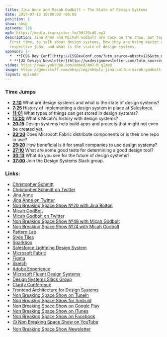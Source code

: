 ```yaml
---
title: Jina Anne and Micah Godbolt — The State of Design Systems
date: 2017-07-19 10:00:00 -06:00
position: 1
show: nbsp
episode: 126
mp3: https://media.transistor.fm/36f29cd5.mp3
description: Jina Anne and Michah Godbolt are back on the show, but together for the
  first time, to talk about design systems, how they are using design systems at their
  respective jobs, and what is the state of design systems.
sponsor: |-
  *  **[CSS Dev Conf](http://CSSDevConf.com/?utm_source=nbsptv126&utm_medium=podcast&utm_campaign=cssdevconf2017)** — Conference dedicated to CSS and its super friend technologies like JavaScript, Sass, npm, and more. A limited supply of Early Bird Tickets now on sale. [Register now!](http://CSSDevConf.com/?utm_source=nbsptv126&utm_medium=podcast&utm_campaign=cssdevconf2017)
  * **[UX Design Newsletter](http://uxdesignnewsletter.com/?utm_source=nbsptv126&utm_medium=podcast&utm_campaign=uxdesignnewsletter)** — A weekly free newsletter containing a collection of tutorials, articles, and videos about front-end design and development, plus tips on how to bring better engagement to the multi-device world curated by Christopher Schmitt. [Sign up now!](http://uxdesignnewsletter.com/?utm_source=nbsptv126&utm_medium=podcast&utm_campaign=uxdesignnewsletter)
video: https://www.youtube.com/embed/Am7-M_qIXw8
image: https://goodstuff.com/nbsp/img/nbsptv-jina-bolton-micah-godbolt-126.jpg
layout: episode
---
```


### Time Jumps

* **[2:10](#t=2:10)** What are design systems and what is the state of design systems?
* **[7:25](#t=7:25)** History of implementing a design system in place at Salesforce.
* **[11:01](#t=11:01)** What types of things can get stored in design systems?
* **[15:00](#t=15:00)** What's Micah's history with design systems?
* **[20:15](#t=20:15)** Design systems help build apps and projects that might not even be created yet.
* **[23:20](#t=23:20)** Does Microsoft Fabric distribute components or is their one repo in use?
* **[25:20](#t=25:20)** How beneficial is it for small companies to use design systems?
* **[27:10](#t=27:10)** What are some good tests for determining a good design tool?
* **[30:13](#t=30:13)** What do you see for the future of design systems?
* **[37:00](#t=37:00)** Join the Design Systems Slack group.

### Links:

* [Christopher Schmitt](http://Christopher.org)
* [Christopher Schmitt on Twitter](https://twitter.com/teleject)
* [Jina Anne](https://www.sushiandrobots.com)
* [Jina Anne on Twitter](https://twitter.com/jina)
* [Non Breaking Space Show №20 with Jina Bolton](https://goodstuff.network/nbsp/20)
* [Micah GodBolt](https://micahgodbolt.com)
* [Micah Godbolt on Twitter](https://twitter.com/micahgodbolt)
* [Non Breaking Space Show №48 with Micah Godbolt](https://goodstuff.network/nbsp/48)
* [Non Breaking Space Show №74 with Micah Godbolt](https://goodstuff.network/nbsp/74)
* [Pattern Lab](http://patternlab.io)
* [Style Tiles](http://styletil.es)
* [Sparkbox](https://seesparkbox.com)
* [Salesforce Lightning Design System](https://www.lightningdesignsystem.com)
* [Microsoft Fabric](https://dev.office.com/fabric)
* [Figma](https://www.figma.com)
* [Sketch](https://sketchapp.com)
* [Adobe Experience](http://www.adobe.com/ca/products/experience-design.html)
* [Microsoft Fluent Design Systems](http://fluent.microsoft.com)
* [Design Systems Slack Group](http://designsystems.herokuapp.com)
* [Clarity Conference](https://www.clarityconf.com)
* [Frontend Architecture for Design Systems](http://shop.oreilly.com/product/0636920040156.do)
* [Non Breaking Space Show on TuneIn](http://tunein.com/radio/Non-Breaking-Space-Show-p885155/)
* [Non Breaking Space Show for Android](http://subscribeonandroid.com/feeds.goodstuff.network/nbsp)
* [Non Breaking Space Show on Google Play](https://playmusic.app.goo.gl/?ibi=com.google.PlayMusic&isi=691797987&ius=googleplaymusic&link=https://play.google.com/music/m/Iw5ik6iwalo5vmda5rqyrotdney?t%3DNon_Breaking_Space_Show%26pcampaignid%3DMKT-na-all-co-pr-mu-pod-16)
* [Non Breaking Space Show on iTunes](https://itunes.apple.com/ca/podcast/non-breaking-space-show/id507162981?mt=2&ign-mpt=uo%3D4)
* [Non Breaking Space Show on Facebook](https://www.facebook.com/nbsptv)
* [📺 Non Breaking Space Show on YouTube](https://www.youtube.com/channel/UC--mqA75V3CM8hxId0l7e_g?sub_confirmation=1)
* [Non Breaking Space Show Newsletter](http://newsletter.nonbreakingspace.tv/)
